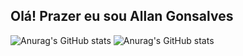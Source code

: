 ## Olá! Prazer eu sou Allan Gonsalves



![Anurag's GitHub stats](https://github-readme-stats.vercel.app/api?username=Allan1503&hide=stars,commits,prs,issues,contribs)
![Anurag's GitHub stats](https://github-readme-stats.vercel.app/api?username=anuraghazra&show_icons=true&theme=radical)
